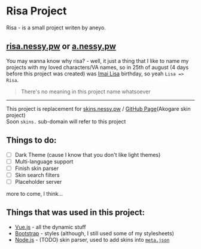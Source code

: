 # Risa Project

Risa - is a small project writen by aneyo.

## [risa.nessy.pw](https://risa.nessy.pw) or [a.nessy.pw](https://a.nessy.pw)

You may wanna know why risa? - well, it just a thing that I like to name my projects with my loved characters/VA names, so in 25th of august (4 days before this project was created) was [Imai Lisa](http://bandori.wikia.com/wiki/Imai_Lisa) birthday, so yeah `Lisa => Risa`.
> There's no meaning in this project name whatsoever

****

This project is replacement for [skins.nessy.pw](http://skins.nessy.pw) / [GitHub Page](https://github.com/NessyBaka/akogare)(Akogare skin project)  
Soon `skins.` sub-domain will refer to this project

## Things to do:

- [ ] Dark Theme (cause I know that you don't like light themes)
- [ ] Multi-language support
- [ ] Finish skin parser
- [ ] Skin search filters
- [ ] Placeholder server

more to come, I think...

## Things that was used in this project:

- [Vue.js](http://vuejs.org/) - all the dynamic stuff
- [Bootstrap](https://getbootstrap.com/) - styles (although, I still used some of my stylesheets)
- [Node.js](https://nodejs.org/) - (TODO) skin parser, used to add skins into [`meta.json`](https://github.com/NessyBaka/risa/blob/master/meta.json)